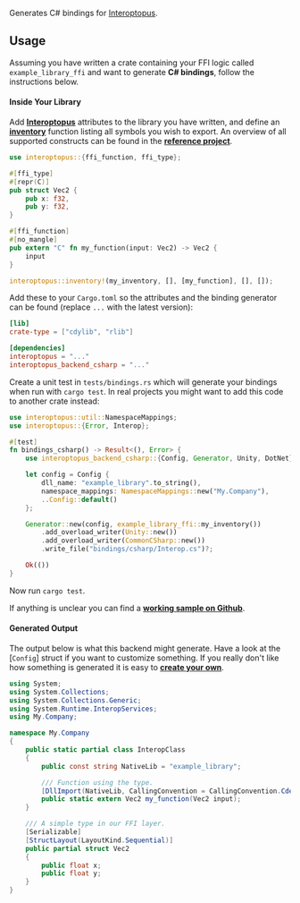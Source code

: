 Generates C# bindings for [Interoptopus](https://github.com/ralfbiedert/interoptopus).

## Usage

Assuming you have written a crate containing your FFI logic called `example_library_ffi` and
want to generate **C# bindings**, follow the instructions below.

#### Inside Your Library

Add [**Interoptopus**](https://crates.io/crates/interoptopus) attributes to the library you have
written, and define an [**inventory**](https://docs.rs/interoptopus/latest/interoptopus/macro.inventory.html)
function listing all symbols you wish to export. An overview of all supported constructs can be found in the
[**reference project**](https://github.com/ralfbiedert/interoptopus/tree/master/reference_project/src).

```rust
use interoptopus::{ffi_function, ffi_type};

#[ffi_type]
#[repr(C)]
pub struct Vec2 {
    pub x: f32,
    pub y: f32,
}

#[ffi_function]
#[no_mangle]
pub extern "C" fn my_function(input: Vec2) -> Vec2 {
    input
}

interoptopus::inventory!(my_inventory, [], [my_function], [], []);
```


Add these to your `Cargo.toml` so the attributes and the binding generator can be found
(replace `...` with the latest version):

```toml
[lib]
crate-type = ["cdylib", "rlib"]

[dependencies]
interoptopus = "..."
interoptopus_backend_csharp = "..."
```

Create a unit test in `tests/bindings.rs` which will generate your bindings when run
with `cargo test`. In real projects you might want to add this code to another crate instead:

```rust
use interoptopus::util::NamespaceMappings;
use interoptopus::{Error, Interop};

#[test]
fn bindings_csharp() -> Result<(), Error> {
    use interoptopus_backend_csharp::{Config, Generator, Unity, DotNet};

    let config = Config {
        dll_name: "example_library".to_string(),
        namespace_mappings: NamespaceMappings::new("My.Company"),
        ..Config::default()
    };

    Generator::new(config, example_library_ffi::my_inventory())
        .add_overload_writer(Unity::new())
        .add_overload_writer(CommonCSharp::new())
        .write_file("bindings/csharp/Interop.cs")?;

    Ok(())
}
```

Now run `cargo test`.

If anything is unclear you can find a [**working sample on Github**](https://github.com/ralfbiedert/interoptopus/tree/master/examples/hello_world).

#### Generated Output

The output below is what this backend might generate. Have a look at the [`Config`] struct
if you want to customize something. If you really don't like how something is generated it is
easy to [**create your own**](https://github.com/ralfbiedert/interoptopus/blob/master/FAQ.md#new-backends).

```csharp
using System;
using System.Collections;
using System.Collections.Generic;
using System.Runtime.InteropServices;
using My.Company;

namespace My.Company
{
    public static partial class InteropClass
    {
        public const string NativeLib = "example_library";

        /// Function using the type.
        [DllImport(NativeLib, CallingConvention = CallingConvention.Cdecl, EntryPoint = "my_function")]
        public static extern Vec2 my_function(Vec2 input);
    }

    /// A simple type in our FFI layer.
    [Serializable]
    [StructLayout(LayoutKind.Sequential)]
    public partial struct Vec2
    {
        public float x;
        public float y;
    }
}
```
